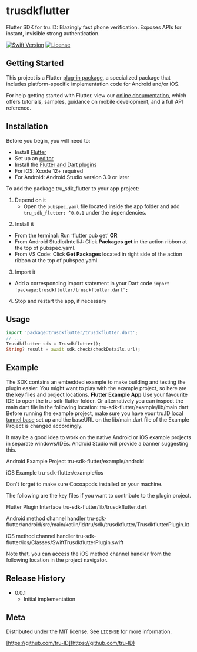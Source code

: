 # trusdkflutter

Flutter SDK for tru.ID: Blazingly fast phone verification. Exposes APIs for instant, invisible strong authentication.

[![Swift Version][swift-image]][swift-url]
[![License][license-image]][license-url]


## Getting Started
This project is a Flutter
[plug-in package](https://flutter.dev/developing-packages/),
a specialized package that includes platform-specific implementation code for
Android and/or iOS.

For help getting started with Flutter, view our
[online documentation](https://flutter.dev/docs), which offers tutorials,
samples, guidance on mobile development, and a full API reference.

## Installation
Before you begin, you will need to:
- Install [Flutter](https://flutter.dev/docs/get-started/install)
- Set up an [editor](https://flutter.dev/docs/get-started/editor)
- Install the [Flutter and Dart plugins](https://flutter.dev/docs/get-started/editor?tab=androidstudio)
- For iOS: Xcode 12+ required
- For Android: Android Studio version 3.0 or later

To add the package tru_sdk_flutter to your app project:
1. Depend on it 
   * Open the `pubspec.yaml` file located inside the app folder and add 
	`tru_sdk_flutter: ^0.0.1` 
     under the dependencies.  

&nbsp;
2. Install it 
   * From the terminal: Run ‘flutter pub get’ **OR**
   * From Android Studio/IntelliJ: Click **Packages get** in the action ribbon at the top of pubspec.yaml.
   * From VS Code: Click **Get Packages** located in right side of the action ribbon at the top of pubspec.yaml.

&nbsp;
3. Import it
   * Add a corresponding import statement in your Dart code
  `import 'package:trusdkflutter/trusdkflutter.dart';`
&nbsp;
4. Stop and restart the app, if necessary


## Usage

```dart
import 'package:trusdkflutter/trusdkflutter.dart';
// ...
Trusdkflutter sdk = Trusdkflutter();
String? result = await sdk.check(checkDetails.url);
```
## Example
The SDK contains an embedded example to make building and testing the plugin easier.
You might want to play with the example project, so here are the key files and project locations.
**Flutter Example App**
Use your favourite IDE to open the tru-sdk-flutter folder. Or alternatively you can inspect the main dart file in the following location:
tru-sdk-flutter/example/lib/main.dart
Before running the example project, make sure you have your tru.ID [local tunnel base](https://developer.tru.id/docs/phone-check/quick-start) set up and the baseURL on the lib/main.dart file of the Example Project is changed accordingly.

It may be a good idea to work on the native Android or iOS example projects in separate windows/IDEs. Android Studio will provide a banner suggesting this.

Android Example Project
tru-sdk-flutter/example/android

iOS Example
tru-sdk-flutter/example/ios

Don't forget to make sure Cocoapods installed on your machine.

The following are the key files if you want to contribute to the plugin project.

Flutter Plugin Interface
tru-sdk-flutter/lib/trusdkflutter.dart

Android method channel handler
tru-sdk-flutter/android/src/main/kotlin/id/tru/sdk/trusdkflutter/TrusdkflutterPlugin.kt

iOS method channel handler
tru-sdk-flutter/ios/Classes/SwiftTrusdkflutterPlugin.swift

Note that, you can access the iOS method channel handler from the following location in the project navigator.


## Release History
* 0.0.1
    * Initial implementation  
  

## Meta

Distributed under the MIT license. See ``LICENSE`` for more information.

[https://github.com/tru-ID](https://github.com/tru-ID)

[swift-image]:https://img.shields.io/badge/swift-5.0-green.svg
[swift-url]: https://swift.org/
[license-image]: https://img.shields.io/badge/License-MIT-blue.svg
[license-url]: LICENSE

